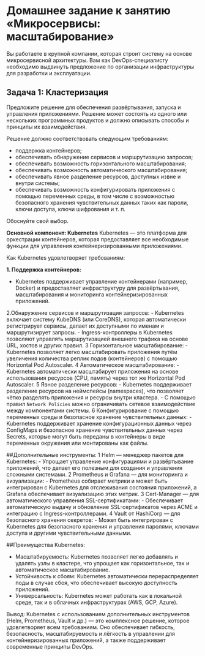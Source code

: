
# Домашнее задание к занятию «Микросервисы: масштабирование»

Вы работаете в крупной компании, которая строит систему на основе микросервисной архитектуры.
Вам как DevOps-специалисту необходимо выдвинуть предложение по организации инфраструктуры для разработки и эксплуатации.

## Задача 1: Кластеризация

Предложите решение для обеспечения развёртывания, запуска и управления приложениями.
Решение может состоять из одного или нескольких программных продуктов и должно описывать способы и принципы их взаимодействия.

Решение должно соответствовать следующим требованиям:
- поддержка контейнеров;
- обеспечивать обнаружение сервисов и маршрутизацию запросов;
- обеспечивать возможность горизонтального масштабирования;
- обеспечивать возможность автоматического масштабирования;
- обеспечивать явное разделение ресурсов, доступных извне и внутри системы;
- обеспечивать возможность конфигурировать приложения с помощью переменных среды, в том числе с возможностью безопасного хранения чувствительных данных таких как пароли, ключи доступа, ключи шифрования и т. п.

Обоснуйте свой выбор.

**Основной компонент: Kubernetes**
Kubernetes — это платформа для оркестрации контейнеров, которая предоставляет все необходимые функции для управления контейнеризированными приложениями.

Как Kubernetes удовлетворяет требованиям:

**1. Поддержка контейнеров:** 
- Kubernetes поддерживает управление контейнерами (например, Docker) и предоставляет инфраструктуру для развёртывания, масштабирования и мониторинга контейнеризированных приложений.

2.Обнаружение сервисов и маршрутизация запросов:
     - Kubernetes включает систему KubeDNS (или CoreDNS), которая автоматически регистрирует сервисы, делает их доступными по именам и маршрутизирует запросы.
     - Ingress-контроллеры в Kubernetes позволяют управлять маршрутизацией внешнего трафика на основе URL, хостов и других правил.
  3 Горизонтальное масштабирование: 
     - Kubernetes позволяет легко масштабировать приложения путём увеличения количества реплик подов (контейнеров) с помощью Horizontal Pod Autoscaler.
  4 Автоматическое масштабирование: 
     - Kubernetes автоматически масштабирует приложения на основе использования ресурсов (CPU, память) через тот же Horizontal Pod Autoscaler.
  5 Явное разделение ресурсов:
     - Kubernetes поддерживает разделение ресурсов на неймспейсы (namespaces), что позволяет чётко разделять приложения и ресурсы внутри кластера.
     - С помощью правил ```Network Policies``` можно ограничивать сетевое взаимодействие между компонентами системы.
  6 Конфигурирование с помощью переменных среды и безопасное хранение чувствительных данных:
     - Kubernetes поддерживает хранение конфигурационных данных через ConfigMaps и безопасное хранение чувствительных данных через Secrets, которые могут быть переданы в контейнеры в виде переменных окружения или монтированы как файлы.

##Дополнительные инструменты:
  1 Helm — менеджер пакетов для Kubernetes:
     - Упрощает управление конфигурациями и развёртывание приложений, что делает его полезным для создания и управления сложными системами.
  2 Prometheus и Grafana — для мониторинга и визуализации:
     - Prometheus собирает метрики и может быть интегрирован с Kubernetes для отслеживания состояния приложений, а Grafana обеспечивает визуализацию этих метрик.
  3 Cert-Manager — для автоматического управления SSL-сертификатами:
     - Обеспечивает автоматическую выдачу и обновление SSL-сертификатов через ACME и интеграцию с Ingress-контроллерами.
  4 Vault от HashiCorp — для безопасного хранения секретов:
     - Может быть интегрирован с Kubernetes для безопасного хранения и управления паролями, ключами доступа и другими чувствительными данными.

##Преимущества Kubernetes:
  - Масштабируемость: Kubernetes позволяет легко добавлять и удалять узлы в кластере, что упрощает как горизонтальное, так и автоматическое масштабирование.
  - Устойчивость к сбоям: Kubernetes автоматически перераспределяет поды в случае сбоя, что обеспечивает высокую доступность приложений.
  - Универсальность: Kubernetes может работать как в локальной среде, так и в облачных инфраструктурах (AWS, GCP, Azure).

Вывод:
Kubernetes с использованием дополнительных инструментов (Helm, Prometheus, Vault и др.) — это комплексное решение, которое удовлетворяет всем требованиям. Оно обеспечивает гибкость, безопасность, масштабируемость и лёгкость в управлении для контейнеризированных приложений, а также поддерживает современные принципы DevOps.
